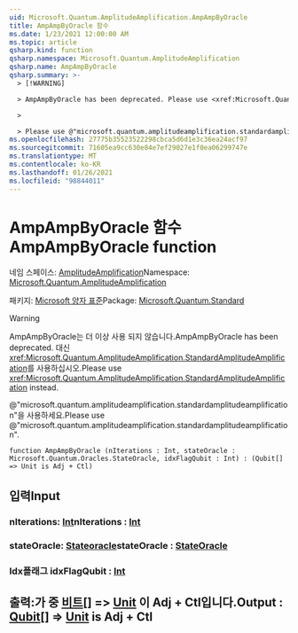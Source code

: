 ```yaml
---
uid: Microsoft.Quantum.AmplitudeAmplification.AmpAmpByOracle
title: AmpAmpByOracle 함수
ms.date: 1/23/2021 12:00:00 AM
ms.topic: article
qsharp.kind: function
qsharp.namespace: Microsoft.Quantum.AmplitudeAmplification
qsharp.name: AmpAmpByOracle
qsharp.summary: >-
  > [!WARNING]

  > AmpAmpByOracle has been deprecated. Please use <xref:Microsoft.Quantum.AmplitudeAmplification.StandardAmplitudeAmplification> instead.

  >

  > Please use @"microsoft.quantum.amplitudeamplification.standardamplitudeamplification".
ms.openlocfilehash: 27775b35523522298cbca5d6d1e3c36ea24acf97
ms.sourcegitcommit: 71605ea9cc630e84e7ef29027e1f0ea06299747e
ms.translationtype: MT
ms.contentlocale: ko-KR
ms.lasthandoff: 01/26/2021
ms.locfileid: "98844011"
---
```

# <a name="ampampbyoracle-function"></a><span data-ttu-id="25010-102">AmpAmpByOracle 함수</span><span class="sxs-lookup"><span data-stu-id="25010-102">AmpAmpByOracle function</span></span>

<span data-ttu-id="25010-103">네임 스페이스: [AmplitudeAmplification](xref:Microsoft.Quantum.AmplitudeAmplification)</span><span class="sxs-lookup"><span data-stu-id="25010-103">Namespace: [Microsoft.Quantum.AmplitudeAmplification](xref:Microsoft.Quantum.AmplitudeAmplification)</span></span>

<span data-ttu-id="25010-104">패키지: [Microsoft 양자 표준](https://nuget.org/packages/Microsoft.Quantum.Standard)</span><span class="sxs-lookup"><span data-stu-id="25010-104">Package: [Microsoft.Quantum.Standard](https://nuget.org/packages/Microsoft.Quantum.Standard)</span></span>


> [!WARNING]
> <span data-ttu-id="25010-105">AmpAmpByOracle는 더 이상 사용 되지 않습니다.</span><span class="sxs-lookup"><span data-stu-id="25010-105">AmpAmpByOracle has been deprecated.</span></span> <span data-ttu-id="25010-106">대신 <xref:Microsoft.Quantum.AmplitudeAmplification.StandardAmplitudeAmplification>를 사용하십시오.</span><span class="sxs-lookup"><span data-stu-id="25010-106">Please use <xref:Microsoft.Quantum.AmplitudeAmplification.StandardAmplitudeAmplification> instead.</span></span>
>
> <span data-ttu-id="25010-107">@"microsoft.quantum.amplitudeamplification.standardamplitudeamplification"을 사용하세요.</span><span class="sxs-lookup"><span data-stu-id="25010-107">Please use @"microsoft.quantum.amplitudeamplification.standardamplitudeamplification".</span></span>



```qsharp
function AmpAmpByOracle (nIterations : Int, stateOracle : Microsoft.Quantum.Oracles.StateOracle, idxFlagQubit : Int) : (Qubit[] => Unit is Adj + Ctl)
```


## <a name="input"></a><span data-ttu-id="25010-108">입력</span><span class="sxs-lookup"><span data-stu-id="25010-108">Input</span></span>

### <a name="niterations--int"></a><span data-ttu-id="25010-109">nIterations: [Int](xref:microsoft.quantum.lang-ref.int)</span><span class="sxs-lookup"><span data-stu-id="25010-109">nIterations : [Int](xref:microsoft.quantum.lang-ref.int)</span></span>




### <a name="stateoracle--stateoracle"></a><span data-ttu-id="25010-110">stateOracle: [Stateoracle](xref:Microsoft.Quantum.Oracles.StateOracle)</span><span class="sxs-lookup"><span data-stu-id="25010-110">stateOracle : [StateOracle](xref:Microsoft.Quantum.Oracles.StateOracle)</span></span>




### <a name="idxflagqubit--int"></a><span data-ttu-id="25010-111">Idx플래그 [](xref:microsoft.quantum.lang-ref.int)</span><span class="sxs-lookup"><span data-stu-id="25010-111">idxFlagQubit : [Int](xref:microsoft.quantum.lang-ref.int)</span></span>





## <a name="output--qubit--unit--is-adj--ctl"></a><span data-ttu-id="25010-112">출력:가 중 [비트](xref:microsoft.quantum.lang-ref.qubit)[] => [Unit](xref:microsoft.quantum.lang-ref.unit)  이 Adj + Ctl입니다.</span><span class="sxs-lookup"><span data-stu-id="25010-112">Output : [Qubit](xref:microsoft.quantum.lang-ref.qubit)[] => [Unit](xref:microsoft.quantum.lang-ref.unit)  is Adj + Ctl</span></span>

